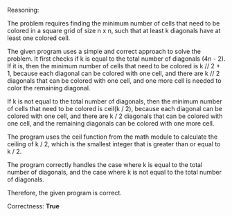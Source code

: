 Reasoning:

The problem requires finding the minimum number of cells that need to be colored in a square grid of size n x n, such that at least k diagonals have at least one colored cell.

The given program uses a simple and correct approach to solve the problem. It first checks if k is equal to the total number of diagonals (4n - 2). If it is, then the minimum number of cells that need to be colored is k // 2 + 1, because each diagonal can be colored with one cell, and there are k // 2 diagonals that can be colored with one cell, and one more cell is needed to color the remaining diagonal.

If k is not equal to the total number of diagonals, then the minimum number of cells that need to be colored is ceil(k / 2), because each diagonal can be colored with one cell, and there are k / 2 diagonals that can be colored with one cell, and the remaining diagonals can be colored with one more cell.

The program uses the ceil function from the math module to calculate the ceiling of k / 2, which is the smallest integer that is greater than or equal to k / 2.

The program correctly handles the case where k is equal to the total number of diagonals, and the case where k is not equal to the total number of diagonals.

Therefore, the given program is correct.

Correctness: **True**